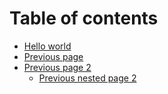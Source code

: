 # Table of contents

* [Hello world](README.md)
* [Previous page](page-2.md)
* [Previous page 2](previous-page-2/README.md)
  * [Previous nested page 2](previous-page-2/previous-nested-page-2.md)

